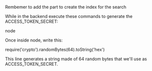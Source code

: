 Rembemer to add the part to create the index for the search




While in the backend execute these commands to generate the ACCESS_TOKEN_SECRET:

node

Once inside node, write this:

require('crypto').randomBytes(64).toString('hex')

This line generates a string made of 64 random bytes that we'll use as ACCESS_TOKEN_SECRET.
